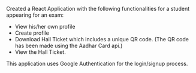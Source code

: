 Created a React Application with the following functionalities for a student appearing for an exam: 
* View his/her own profile 
* Create profile 
* Download Hall Ticket which includes a unique QR code. (The QR code has been made using the Aadhar Card api.) 
* View the Hall Ticket. 

This application uses Google Authentication for the login/signup process. 

